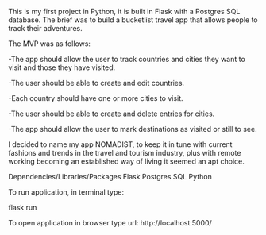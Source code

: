 This is my first project in Python, it is built in Flask with a Postgres SQL database.
The brief was to build a bucketlist travel app that allows people to track their adventures.

The MVP was as follows:

-The app should allow the user to track countries and cities they want to visit and those they have visited.

-The user should be able to create and edit countries.

-Each country should have one or more cities to visit.

-The user should be able to create and delete entries for cities.

-The app should allow the user to mark destinations as visited or still to see.

I decided to name my app NOMADIST, to keep it in tune with current fashions and trends in the travel and tourism industry, plus with remote working becoming an established way of living it seemed an apt choice.

Dependencies/Libraries/Packages
Flask
Postgres SQL
Python

To run application, in terminal type:

flask run

To open application in browser type url:
http://localhost:5000/






